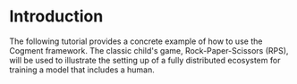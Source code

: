 # Introduction

The following tutorial provides a concrete example of how to use the Cogment framework.  The classic child's game, Rock-Paper-Scissors (RPS), will be used to illustrate the setting up of a fully distributed ecosystem for training a model that includes a human.
